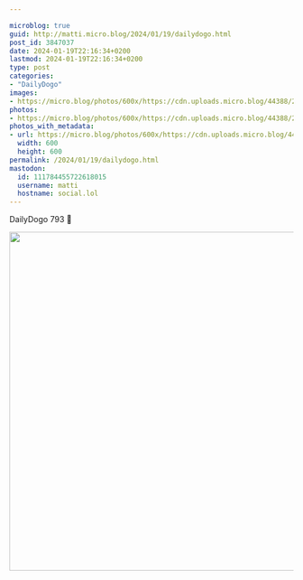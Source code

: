 ```yaml
---

microblog: true
guid: http://matti.micro.blog/2024/01/19/dailydogo.html
post_id: 3847037
date: 2024-01-19T22:16:34+0200
lastmod: 2024-01-19T22:16:34+0200
type: post
categories:
- "DailyDogo"
images:
- https://micro.blog/photos/600x/https://cdn.uploads.micro.blog/44388/2024/379ef735987e4e44aad372c382505eb5.jpg
photos:
- https://micro.blog/photos/600x/https://cdn.uploads.micro.blog/44388/2024/379ef735987e4e44aad372c382505eb5.jpg
photos_with_metadata:
- url: https://micro.blog/photos/600x/https://cdn.uploads.micro.blog/44388/2024/379ef735987e4e44aad372c382505eb5.jpg
  width: 600
  height: 600
permalink: /2024/01/19/dailydogo.html
mastodon:
  id: 111784455722618015
  username: matti
  hostname: social.lol
---
```

DailyDogo 793 🐶

<img src="https://micro.blog/photos/600x/https://blog.martin-haehnel.de/uploads/2024/379ef735987e4e44aad372c382505eb5.jpg" width="600" height="600" alt="" />
